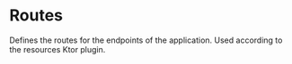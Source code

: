 # Routes

Defines the routes for the endpoints of the application. Used according
to the resources Ktor plugin.
